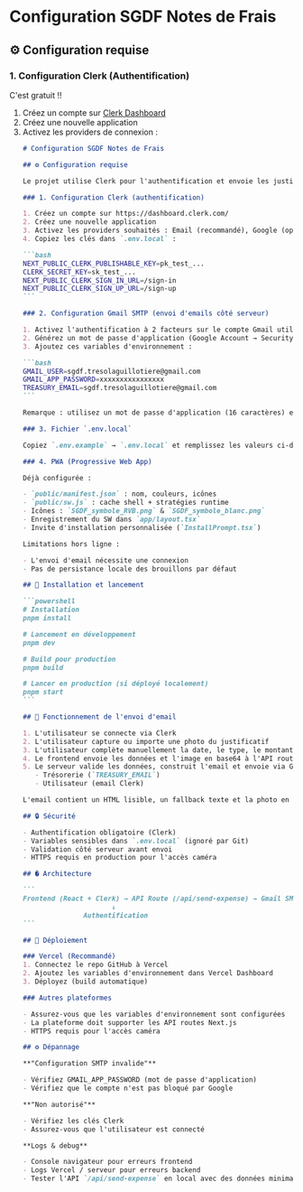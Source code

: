 # Configuration SGDF Notes de Frais

## ⚙️ Configuration requise

### 1. Configuration Clerk (Authentification)
C'est gratuit !!

1. Créez un compte sur [Clerk Dashboard](https://dashboard.clerk.com/)
2. Créez une nouvelle application
3. Activez les providers de connexion :
   ````markdown
   # Configuration SGDF Notes de Frais

   ## ⚙️ Configuration requise

   Le projet utilise Clerk pour l'authentification et envoie les justificatifs par email via Gmail SMTP. Il n'y a pas de stockage centralisé des notes.

   ### 1. Configuration Clerk (authentification)

   1. Créez un compte sur https://dashboard.clerk.com/
   2. Créez une nouvelle application
   3. Activez les providers souhaités : Email (recommandé), Google (optionnel)
   4. Copiez les clés dans `.env.local` :

   ```bash
   NEXT_PUBLIC_CLERK_PUBLISHABLE_KEY=pk_test_...
   CLERK_SECRET_KEY=sk_test_...
   NEXT_PUBLIC_CLERK_SIGN_IN_URL=/sign-in
   NEXT_PUBLIC_CLERK_SIGN_UP_URL=/sign-up
   ```

   ### 2. Configuration Gmail SMTP (envoi d'emails côté serveur)

   1. Activez l'authentification à 2 facteurs sur le compte Gmail utilisé pour l'envoi
   2. Générez un mot de passe d'application (Google Account → Security → App passwords)
   3. Ajoutez ces variables d'environnement :

   ```bash
   GMAIL_USER=sgdf.tresolaguillotiere@gmail.com
   GMAIL_APP_PASSWORD=xxxxxxxxxxxxxxxx
   TREASURY_EMAIL=sgdf.tresolaguillotiere@gmail.com
   ```

   Remarque : utilisez un mot de passe d'application (16 caractères) et ne committez jamais `.env.local`.

   ### 3. Fichier `.env.local`

   Copiez `.env.example` → `.env.local` et remplissez les valeurs ci-dessus.

   ### 4. PWA (Progressive Web App)

   Déjà configurée :

   - `public/manifest.json` : nom, couleurs, icônes
   - `public/sw.js` : cache shell + stratégies runtime
   - Icônes : `SGDF_symbole_RVB.png` & `SGDF_symbole_blanc.png`
   - Enregistrement du SW dans `app/layout.tsx`
   - Invite d'installation personnalisée (`InstallPrompt.tsx`)

   Limitations hors ligne :

   - L'envoi d'email nécessite une connexion
   - Pas de persistance locale des brouillons par défaut

   ## 🚀 Installation et lancement

   ```powershell
   # Installation
   pnpm install

   # Lancement en développement
   pnpm dev

   # Build pour production
   pnpm build

   # Lancer en production (si déployé localement)
   pnpm start
   ```

   ## 📧 Fonctionnement de l'envoi d'email

   1. L'utilisateur se connecte via Clerk
   2. L'utilisateur capture ou importe une photo du justificatif
   3. L'utilisateur complète manuellement la date, le type, le montant, la branche et la description
   4. Le frontend envoie les données et l'image en base64 à l'API route `/api/send-expense`
   5. Le serveur valide les données, construit l'email et envoie via Gmail SMTP à :
      - Trésorerie (`TREASURY_EMAIL`)
      - Utilisateur (email Clerk)

   L'email contient un HTML lisible, un fallback texte et la photo en pièce jointe avec un nom formatté `YYYY-MM-DD - Branche - Montant.jpg`.

   ## 🔒 Sécurité

   - Authentification obligatoire (Clerk)
   - Variables sensibles dans `.env.local` (ignoré par Git)
   - Validation côté serveur avant envoi
   - HTTPS requis en production pour l'accès caméra

   ## �️ Architecture

   ```
   Frontend (React + Clerk) → API Route (/api/send-expense) → Gmail SMTP → Email delivery
                         ↓
                  Authentification
   ```

   ## 📱 Déploiement

   ### Vercel (Recommandé)
   1. Connectez le repo GitHub à Vercel
   2. Ajoutez les variables d'environnement dans Vercel Dashboard
   3. Déployez (build automatique)

   ### Autres plateformes

   - Assurez-vous que les variables d'environnement sont configurées
   - La plateforme doit supporter les API routes Next.js
   - HTTPS requis pour l'accès caméra

   ## ⚙️ Dépannage

   **"Configuration SMTP invalide"**

   - Vérifiez GMAIL_APP_PASSWORD (mot de passe d'application)
   - Vérifiez que le compte n'est pas bloqué par Google

   **"Non autorisé"**

   - Vérifiez les clés Clerk
   - Assurez-vous que l'utilisateur est connecté

   **Logs & debug**

   - Console navigateur pour erreurs frontend
   - Logs Vercel / serveur pour erreurs backend
   - Tester l'API `/api/send-expense` en local avec des données minimales

   ````